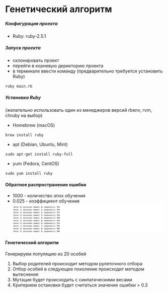 # Генетический алгоритм

##### Конфигурация проекта
* Ruby: ruby-2.5.1

##### Запуск проекта
* склонировать проект
* перейти в корневую дерикторию проекта
* в терминале ввести команду (предварительно требуется установить Ruby)
```
ruby main.rb
```
##### Установка Ruby 
(желательно использовать один из менеджеров версий rbenv, rvm, chruby на выбор)
* Homebrew (macOS)
```
brew install ruby
```
* apt (Debian, Ubuntu, Mint)
```
sudo apt-get install ruby-full
```
* yum (Fedora, CentOS)
```
sudo yum install ruby
```
#### Обратное распространение ошибки
* 1000 - количество эпох обучения
* 0.025 - коэффициент обучения
![Результат обучения персептрона методом обратного распространения ошибки](example1.png)

#### Генетический алгоритм
Генерируем популяцию из 20 особей
1) Выбор родителей происходит методом рулеточного отбора
2) Отбор особей в следующее поколение происходит методом вытеснения
3) Мутация будет происходить с синпатическими весами
4) Критерием остановки будет считаться значение ошибки > 0.3
